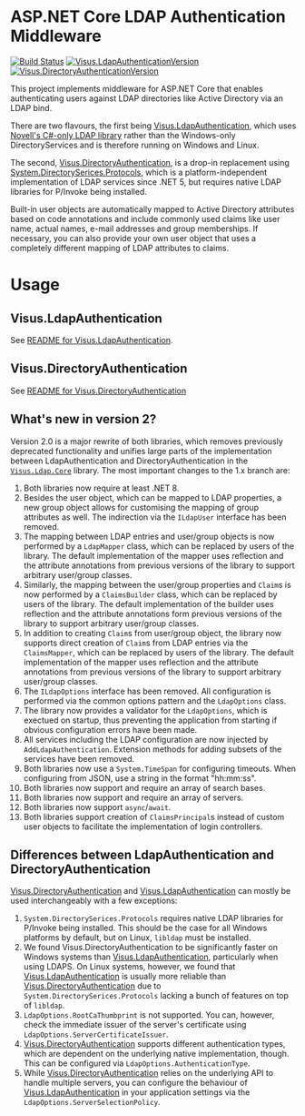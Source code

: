 # ASP.NET Core LDAP Authentication Middleware

[![Build Status](https://visualisierungsinstitut.visualstudio.com/Visus.LdapAuthentication/_apis/build/status/UniStuttgart-VISUS.Visus.LdapAuthentication?branchName=main)](https://visualisierungsinstitut.visualstudio.com/Visus.LdapAuthentication/_build/latest?definitionId=6&branchName=main)
[![Visus.LdapAuthenticationVersion](https://buildstats.info/nuget/Visus.LdapAuthentication)](https://www.nuget.org/packages/Visus.LdapAuthentication)
[![Visus.DirectoryAuthenticationVersion](https://buildstats.info/nuget/Visus.DirectoryAuthentication)](https://www.nuget.org/packages/Visus.DirectoryAuthentication)

This project implements middleware for ASP.NET Core that enables authenticating users against LDAP directories like Active Directory via an LDAP bind.

There are two flavours, the first being [Visus.LdapAuthentication](Visus.LdapAuthentication/README.md), which uses [Novell's C#-only LDAP library](https://github.com/dsbenghe/Novell.Directory.Ldap.NETStandard) rather than the Windows-only DirectoryServices and is therefore running on Windows and Linux.

The second, [Visus.DirectoryAuthentication](Visus.DirectoryAuthentication/README.md), is a drop-in replacement using [System.DirectorySerices.Protocols](https://learn.microsoft.com/en-gb/dotnet/api/system.directoryservices.protocols), which is a platform-independent implementation of LDAP services since .NET 5, but requires native LDAP libraries for P/Invoke being installed.

Built-in user objects are automatically mapped to Active Directory attributes based on code annotations and include commonly used claims like user name, actual names, e-mail addresses and group memberships. If necessary, you can also provide your own user object that uses a completely different mapping of LDAP attributes to claims.


# Usage
## Visus.LdapAuthentication
See [README for Visus.LdapAuthentication](Visus.LdapAuthentication/README.md).

## Visus.DirectoryAuthentication
See [README for Visus.DirectoryAuthentication](Visus.DirectoryAuthentication/README.md)

## What's new in version 2?
Version 2.0 is a major rewrite of both libraries, which removes previously deprecated functionality and unifies large parts of the implementation between LdapAuthentication and DirectoryAuthentication in the [`Visus.Ldap.Core`](Visus.Ldap.Core) library. The most important changes to the 1.x branch are:
1. Both libraries now require at least .NET 8.
1. Besides the user object, which can be mapped to LDAP properties, a new group object allows for customising the mapping of group attributes as well. The indirection via the `ILdapUser` interface has been removed.
1. The mapping between LDAP entries and user/group objects is now performed by a `LdapMapper` class, which can be replaced by users of the library. The default implementation of the mapper uses reflection and the attribute annotations from previous versions of the library to support arbitrary user/group classes.
1. Similarly, the mapping between the user/group properties and `Claim`s is now performed by a `ClaimsBuilder` class, which can be replaced by users of the library. The default implementation of the builder uses reflection and the attribute annotations form previous versions of the library to support arbitrary user/group classes.
1. In addition to creating `Claim`s from user/group object, the library now supports direct creation of `Claim`s from LDAP entries via the `ClaimsMapper`, which can be replaced by users of the library. The default implementation of the mapper uses reflection and the attribute annotations from previous versions of the library to support arbitrary user/group classes.
1. The `ILdapOptions` interface has been removed. All configuration is performed via the common options pattern and the `LdapOptions` class.
1. The library now provides a validator for the `LdapOptions`, which is exectued on startup, thus preventing the application from starting if obvious configuration errors have been made.
1. All services including the LDAP configuration are now injected by `AddLdapAuthentication`. Extension methods for adding subsets of the services have been removed.
1. Both libraries now use a `System.TimeSpan` for configuring timeouts. When configuring from JSON, use a string in the format "hh:mm:ss".
1. Both libraries now support and require an array of search bases.
1. Both libraries now support and require an array of servers.
1. Both libraries now support `async`/`await`.
1. Both libraries support creation of `ClaimsPrincipal`s instead of custom user objects to facilitate the implementation of login controllers.

## Differences between LdapAuthentication and DirectoryAuthentication
[Visus.DirectoryAuthentication](Visus.DirectoryAuthentication) and [Visus.LdapAuthentication](Visus.LdapAuthentication) can mostly be used interchangeably with a few exceptions:
1. `System.DirectorySerices.Protocols` requires native LDAP libraries for P/Invoke being installed. This should be the case for all Windows platforms by default, but on Linux, `libldap` must be installed.
1. We found Visus.DirectoryAuthentication to be significantly faster on Windows systems than [Visus.LdapAuthentication](Visus.LdapAuthentication), particularly when using LDAPS. On Linux systems, however, we found that [Visus.LdapAuthentication](Visus.LdapAuthentication) is usually more reliable than [Visus.DirectoryAuthentication](Visus.DirectoryAuthentication) due to `System.DirectorySerices.Protocols` lacking a bunch of features on top of `libldap`.
1. `LdapOptions.RootCaThumbprint` is not supported. You can, however, check the immediate issuer of the server's certificate using `LdapOptions.ServerCertificateIssuer`.
1. [Visus.DirectoryAuthentication](Visus.DirectoryAuthentication) supports different authentication types, which are dependent on the underlying native implementation, though. This can be configured via `LdapOptions.AuthenticationType`.
1. While [Visus.DirectoryAuthentication](Visus.DirectoryAuthentication) relies on the underlying API to handle multiple servers, you can configure the behaviour of [Visus.LdapAuthentication](Visus.LdapAuthentication) in your application settings via the `LdapOptions.ServerSelectionPolicy`.
